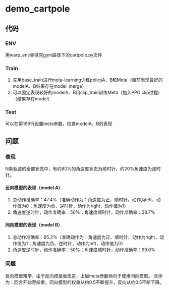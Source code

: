 # demo_cartpole
## 代码
### ENV
用warp_env替换原gym路径下的cartpole.py文件

### Train
1. 先用base_train进行meta-learning训练policyA、B和Meta（目前表现最好的modelA、B结果存在model_merge）
2. 可以固定表现较好的modelA、B用clip_train训练Meta（加入PPO clip过程）（结果存在model）

### Test
可以在第195行设置meta参数，检查modelA、B的表现

## 问题
### 表现
N条轨迹的全部状态中，有约80%的角速度状态为顺时针，约20%角速度为逆时针。
#### 反向模型的表现（model A）
1. 总动作准确率：47.4%（准确动作为：角速度为正、顺时针，动作为left，动作值为0；角速度为负、逆时针，动作为right，动作值为1）
2. 角速度逆时针，动作准确率：50%；角速度顺时针，动作准确率：38.7%

#### 同向模型的表现（model B）
1. 总动作准确率：85.2%（准确动作为：角速度为正、顺时针，动作为right，动作值为1；角速度为负、逆时针，动作为left，动作值为0）
2. 角速度逆时针，动作准确率：50%；角速度顺时针，动作准确率：99.0%

### 问题
反向模型难学，由于反向模型表现差，上层meta参数倾向于使用同向模型。
具体为：回合开始至结束，同向模型的权重从约0.5不断提升，反向从约0.5不断下降。

